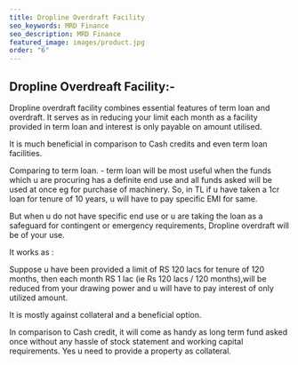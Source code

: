 ```yaml
---
title: Dropline Overdraft Facility
seo_keywords: MRD Finance
seo_description: MRD Finance
featured_image: images/product.jpg
order: "6"
---
```


## Dropline Overdreaft Facility:-
Dropline overdraft facility combines essential features of term loan and overdraft. It serves as in reducing your limit each month as a facility provided in term loan and interest is only payable on amount utilised.

It is much beneficial in comparison to Cash credits and even term loan facilities.

Comparing to term loan. - term loan will be most useful when the funds which u are procuring has a definite end use and all funds asked will be used at once eg for purchase of machinery. So, in TL if u have taken a 1cr loan for tenure of 10 years, u will have to pay specific EMI for same.

But when u do not have specific end use or u are taking the loan as a safeguard for contingent or emergency requirements, Dropline overdraft will be of your use.

It works as :

Suppose u have been provided a limit of RS 120 lacs for tenure of 120 months, then each month RS 1 lac (ie Rs 120 lacs / 120 months),will be reduced from your drawing power and u will have to pay interest of only utilized amount.

It is mostly against collateral and a beneficial option.

In comparison to Cash credit, it will come as handy as long term fund asked once without any hassle of stock statement and working capital requirements. Yes u need to provide a property as collateral.

